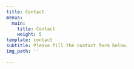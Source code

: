 ```yaml
---
title: Contact
menus:
  main:
    title: Contact
    weight: 5
template: contact
subtitle: Please fill the contact form below.
img_path: ''

---
```

